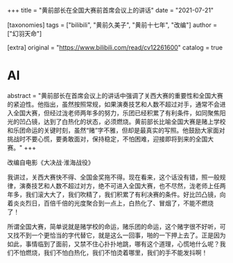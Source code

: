 +++
title = "黄前部长在全国大赛前首席会议上的讲话"
date = "2021-07-21"

[taxonomies]
tags = ["bilibili", "黄前久美子", "黄前十七年", "改编"]
author = ["幻羽天命"]

[extra]
original = "https://www.bilibili.com/read/cv12261600"
catalog = true
# AI 
abstract = "黄前部长在首席会议上的讲话中强调了关西大赛的重要性和全国大赛的紧迫性。他指出，虽然按照常规，如果演奏技艺和人数不超过对手，通常不会进入全国大赛，但经过泷老师两年多的努力，乐团已经积累了有利条件，如同聚焦阳光的凹凸镜，达到了白热化的状态，必须燃烧。黄前部长比喻全国大赛是赌上学校和乐团命运的关键时刻，虽然“赌”字不雅，但却是最真实的写照。他鼓励大家面对挑战时不要心慌，要勇敢面对，保持稳定，不怕困难，迎接即将到来的全国大赛。"
+++


改编自电影《大决战·淮海战役》

我讲过，关西大赛快不得、全国金奖拖不得。现在看来，这个话没有错，照一般规律，演奏技艺和人数不超过对方，绝不可进入全国大赛，也不尽然，泷老师上任两年多，我们滚大大了，我们吹精了，我们积累了有利决赛的条件。好比凹凸镜，向着炎炎烈日，百倍千倍的光度聚合到一点上，白热化了、冒烟了，不能不燃烧了！ 

所谓全国大赛，简单说就是赌学校的命运，赌乐团的命运，这个赌字很不好听，可又找不到一个更恰当的字代替它，就是这么一回事，啪的一下押上去了。正是因为如此，事情临到了面前，又禁不住心扑扑地跳，哪有这个道理，心慌地什么呢？我们不怕燃烧，我们不怕白热化，我们不怕烫着哪里，我们的手不能发抖啊！
